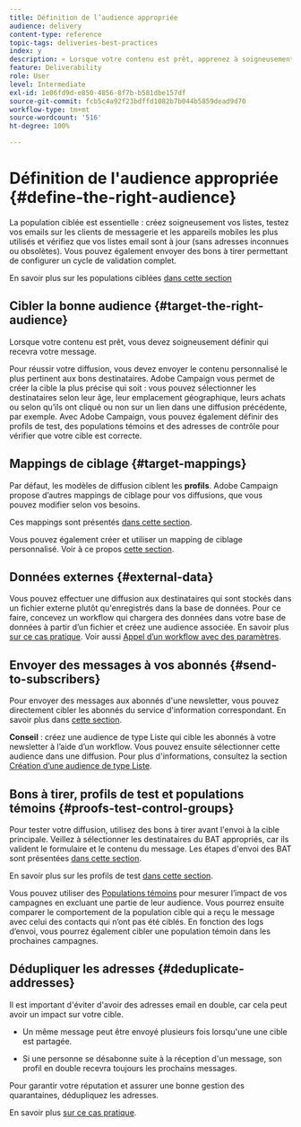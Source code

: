 ```yaml
---
title: Définition de l’audience appropriée
audience: delivery
content-type: reference
topic-tags: deliveries-best-practices
index: y
description: « Lorsque votre contenu est prêt, apprenez à soigneusement définir qui recevra votre message. »
feature: Deliverability
role: User
level: Intermediate
exl-id: 1e06fd9d-e850-4856-8f7b-b581dbe157df
source-git-commit: fcb5c4a92f23bdffd1082b7b044b5859dead9d70
workflow-type: tm+mt
source-wordcount: '516'
ht-degree: 100%

---
```


# Définition de l&#39;audience appropriée {#define-the-right-audience}

La population ciblée est essentielle : créez soigneusement vos listes, testez vos emails sur les clients de messagerie et les appareils mobiles les plus utilisés et vérifiez que vos listes email sont à jour (sans adresses inconnues ou obsolètes). Vous pouvez également envoyer des bons à tirer permettant de configurer un cycle de validation complet.

En savoir plus sur les populations ciblées [dans cette section](../../audiences/using/selecting-an-audience-in-a-message.md)

## Cibler la bonne audience {#target-the-right-audience}

Lorsque votre contenu est prêt, vous devez soigneusement définir qui recevra votre message.

Pour réussir votre diffusion, vous devez envoyer le contenu personnalisé le plus pertinent aux bons destinataires. Adobe Campaign vous permet de créer la cible la plus précise qui soit : vous pouvez sélectionner les destinataires selon leur âge, leur emplacement géographique, leurs achats ou selon qu’ils ont cliqué ou non sur un lien dans une diffusion précédente, par exemple. Avec Adobe Campaign, vous pouvez également définir des profils de test, des populations témoins et des adresses de contrôle pour vérifier que votre cible est correcte.

## Mappings de ciblage {#target-mappings}

Par défaut, les modèles de diffusion ciblent les **profils**. Adobe Campaign propose d’autres mappings de ciblage pour vos diffusions, que vous pouvez modifier selon vos besoins.

Ces mappings sont présentés [dans cette section](../../automating/using/query.md#targeting-dimensions-and-resources).

Vous pouvez également créer et utiliser un mapping de ciblage personnalisé. Voir à ce propos [cette section](../../administration/using/target-mappings-in-campaign.md).

## Données externes {#external-data}

Vous pouvez effectuer une diffusion aux destinataires qui sont stockés dans un fichier externe plutôt qu&#39;enregistrés dans la base de données. Pour ce faire, concevez un workflow qui chargera des données dans votre base de données à partir d’un fichier et créez une audience associée.  En savoir plus [sur ce cas pratique](../../automating/using/use-case-calling-workflow.md). Voir aussi [Appel d’un workflow avec des paramètres](../../automating/using/calling-a-workflow-with-external-parameters.md).

## Envoyer des messages à vos abonnés {#send-to-subscribers}

Pour envoyer des messages aux abonnés d&#39;une newsletter, vous pouvez directement cibler les abonnés du service d&#39;information correspondant. En savoir plus dans [cette section](../../audiences/using/about-subscriptions.md).

**Conseil** : créez une audience de type Liste qui cible les abonnés à votre newsletter à l’aide d’un workflow. Vous pouvez ensuite sélectionner cette audience dans une diffusion. Pour plus d&#39;informations, consultez la section [Création d’une audience de type Liste](../../audiences/using/creating-audiences.md#creating-list-audiences).

## Bons à tirer, profils de test et populations témoins {#proofs-test-control-groups}

Pour tester votre diffusion, utilisez des bons à tirer avant l&#39;envoi à la cible principale.
Veillez à sélectionner les destinataires du BAT appropriés, car ils valident le formulaire et le contenu du message. Les étapes d&#39;envoi des BAT sont présentées [dans cette section](../../sending/using/sending-proofs.md).

En savoir plus sur les profils de test [dans cette section](../../audiences/using/managing-test-profiles.md).

Vous pouvez utiliser des [Populations témoins](../../sending/using/control-group.md) pour mesurer l’impact de vos campagnes en excluant une partie de leur audience. Vous pourrez ensuite comparer le comportement de la population cible qui a reçu le message avec celui des contacts qui n’ont pas été ciblés. En fonction des logs d’envoi, vous pourrez également cibler une population témoin dans les prochaines campagnes.

## Dédupliquer les adresses {#deduplicate-addresses}

Il est important d&#39;éviter d&#39;avoir des adresses email en double, car cela peut avoir un impact sur votre cible.

* Un même message peut être envoyé plusieurs fois lorsqu&#39;une une cible est partagée.

* Si une personne se désabonne suite à la réception d&#39;un message, son profil en double recevra toujours les prochains messages.

Pour garantir votre réputation et assurer une bonne gestion des quarantaines, dédupliquez les adresses.

En savoir plus [sur ce cas pratique](../../automating/using/deduplicating-data-imported-file.md).
